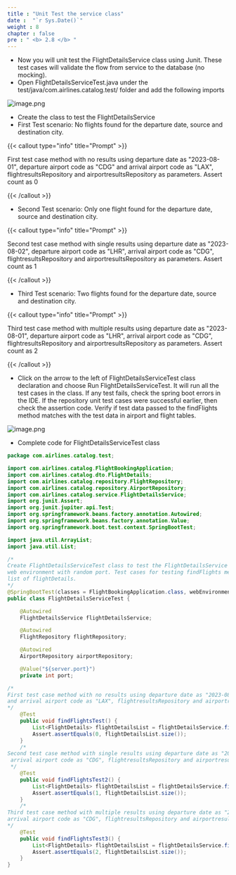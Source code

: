 ```yaml
---
title : "Unit Test the service class"
date :  "`r Sys.Date()`" 
weight : 8
chapter : false
pre : " <b> 2.8 </b> "
---
```



- Now you will unit test the FlightDetailsService class using Junit. These test cases will validate the flow from service to the database (no mocking).
- Open FlightDetailsServiceTest.java under the test/java/com.airlines.catalog.test/ folder and add the following imports

![image.png](/images/module_1/unit_test_service/image.png)

- Create the class to test the FlightDetailsService
- First Test scenario: No flights found for the departure date, source and destination city.

{{< callout type="info" title="Prompt" >}}

First test case method with no results using departure date as "2023-08-01", departure airport code as "CDG" and arrival airport code as "LAX", flightresultsRepository and airportresultsRepository as parameters. Assert count as 0

{{< /callout >}}

- Second Test scenario: Only one flight found for the departure date, source and destination city.

{{< callout type="info" title="Prompt" >}}

Second test case method with single results using departure date as "2023-08-02", departure airport code as "LHR", arrival airport code as "CDG", flightresultsRepository and airportresultsRepository as parameters. Assert count as 1

{{< /callout >}}

- Third Test scenario: Two flights found for the departure date, source and destination city.

{{< callout type="info" title="Prompt" >}}

Third test case method with multiple results using departure date as "2023-08-01", departure airport code as "LHR", arrival airport code as "CDG", flightresultsRepository and airportresultsRepository as parameters. Assert count as 2

{{< /callout >}}

- Click on the arrow to the left of FlightDetailsServiceTest class declaration and choose Run FlightDetailsServiceTest. It will run all the test cases in the class. If any test fails, check the spring boot errors in the IDE. If the repository unit test cases were successful earlier, then check the assertion code. Verify if test data passed to the findFlights method matches with the test data in airport and flight tables.

![image.png](/images/module_1/unit_test_service/image_1.png)

- Complete code for FlightDetailsServiceTest class

```java
package com.airlines.catalog.test;

import com.airlines.catalog.FlightBookingApplication;
import com.airlines.catalog.dto.FlightDetails;
import com.airlines.catalog.repository.FlightRepository;
import com.airlines.catalog.repository.AirportRepository;
import com.airlines.catalog.service.FlightDetailsService;
import org.junit.Assert;
import org.junit.jupiter.api.Test;
import org.springframework.beans.factory.annotation.Autowired;
import org.springframework.beans.factory.annotation.Value;
import org.springframework.boot.test.context.SpringBootTest;

import java.util.ArrayList;
import java.util.List;

/*
Create FlightDetailsServiceTest class to test the FlightDetailsService using
web environment with random port. Test cases for testing findFlights method in this class which  returns
list of flightDetails.
*/
@SpringBootTest(classes = FlightBookingApplication.class, webEnvironment = SpringBootTest.WebEnvironment.RANDOM_PORT)
public class FlightDetailsServiceTest {

    @Autowired
    FlightDetailsService flightDetailsService;

    @Autowired
    FlightRepository flightRepository;

    @Autowired
    AirportRepository airportRepository;

    @Value("${server.port}")
    private int port;

/*
First test case method with no results using departure date as "2023-08-01", departure airport code as "CDG"
and arrival airport code as "LAX", flightresultsRepository and airportresultsRepository as parameters. Assert count as 0
*/
    @Test
    public void findFlightsTest() {
        List<FlightDetails> flightDetailsList = flightDetailsService.findFlights("2023-08-01", "CDG", "LAX", flightRepository, airportRepository);
        Assert.assertEquals(0, flightDetailsList.size());
    }
    /*
Second test case method with single results using departure date as "2023-08-02", departure airport code as "LHR",
 arrival airport code as "CDG", flightresultsRepository and airportresultsRepository as parameters. Assert count as 1
 */
    @Test
    public void findFlightsTest2() {
        List<FlightDetails> flightDetailsList = flightDetailsService.findFlights("2023-08-02", "LHR", "CDG", flightRepository, airportRepository);
        Assert.assertEquals(1, flightDetailsList.size());
    }
    /*
Third test case method with multiple results using departure date as "2023-08-01", departure airport code as "LHR",
arrival airport code as "CDG", flightresultsRepository and airportresultsRepository as parameters. Assert count as 2
*/
    @Test
    public void findFlightsTest3() {
        List<FlightDetails> flightDetailsList = flightDetailsService.findFlights("2023-08-01", "LHR", "CDG", flightRepository, airportRepository);
        Assert.assertEquals(2, flightDetailsList.size());
    }
}
```